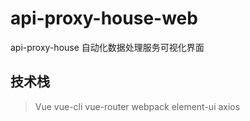 # api-proxy-house-web
api-proxy-house 自动化数据处理服务可视化界面

## 技术栈
> Vue vue-cli vue-router webpack element-ui axios
